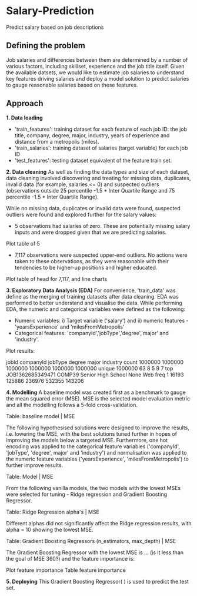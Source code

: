 # Salary-Prediction
Predict salary based on job descriptions

## Defining the problem
Job salaries and differences between them are determined by a number of various factors, including skillset, experience and the job title itself. 
Given the available datsets, we would like to estimate job salaries to understand key features driving salaries and deploy a model solution to predict salaries to gauge reasonable salaries based on these features. 

## Approach
**1. Data loading** 
- 'train_features': training dataset for each feature of each job ID: the job title, company, degree, major, industry, years of experience and distance from a metropolis (miles).
- 'train_salaries': training dataset of salaries (target variable) for each job ID  
- 'test_features': testing dataset equivalent of the feature train set.

**2. Data cleaning**
As well as finding the data types and size of each dataset, data cleaning involved discovering and treating for missing data, duplicates, invalid data (for example, salaries <= 0) and suspected outliers (observations outside 25 percentile -1.5 * Inter Quartile Range and 75 percentile -1.5 * Inter Quartile Range). 

While no missing data, duplicates or invalid data were found, suspected outliers were found and explored further for the salary values: 
- 5 observations had salaries of zero. These are potentially missing salary inputs and were dropped given that we are predicting salaries. 

Plot table of 5

- 7,117 observations were suspected upper-end outliers. No actions were taken to these observations, as they were reasonable with their tendencies to be higher-up positions and higher educated.

Plot table of head for 7,117, and line charts


**3. Exploratory Data Analysis (EDA)**
For convenience, 'train_data' was define as the merging of training datasets after data cleaning. EDA was performed to better understand and visualise the data. While performing EDA, the numeric and categorical variables were defined as the following: 
- Numeric variables: i) Target variable ('salary') and ii) numeric features - 'yearsExperience' and 'milesFromMetropolis'
- Categorical features: 'companyId','jobType','degree','major' and 'industry'. 

Plot results: 

jobId companyId  jobType       degree    major industry
count            1000000   1000000  1000000      1000000  1000000  1000000
unique           1000000        63        8            5        9        7
top     JOB1362685349471    COMP39   Senior  High School     None      Web
freq                   1     16193   125886       236976   532355   143206

**4. Modelling**
A baseline model was created first as a benchmark to gauge the mean squared error (MSE). MSE is the selected model evaluation metric and all the modelling follows a 5-fold cross-validation. 

Table: baseline model | MSE

The following hypothesised solutions were designed to improve the results, i.e. lowering the MSE, with the best solutions tuned further in hopes of improving the models below a targeted MSE. Furthermore, one hot encoding was applied to the categorical feature variables ('companyId', 'jobType', 'degree', major' and 'industry') and normalisation was applied to the numeric feature variables ('yearsExperience', 'milesFromMetropolis') to further improve results. 

Table: Model | MSE

From the following vanilla models, the two models with the lowest MSEs were selected for tuning - Ridge regression and Gradient Boosting Regressor. 

Table: Ridge Regression alpha's | MSE

Different alphas did not significantly affect the Ridge regression results, with alpha = 10 showing the lowest MSE. 

Table: Gradient Boosting Regressors (n_estimators, max_depth) | MSE 

The Gradient Boosting Regressor with the lowest MSE is ... (is it less than the goal of MSE 360?) and the feature importance is: 

Plot feature importance
Table feature importance 

**5. Deploying**
This Gradient Boosting Regressor( ) is used to predict the test set. 
